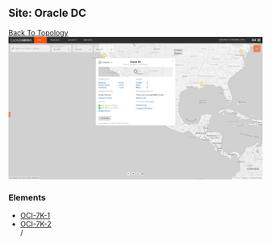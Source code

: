 ## Site: Oracle DC
[Back To Topology](../README.md)
<img alt="Site Card" src="site-info.png" width="1110">

### Elements
<ul>
<li>
<A href="fOCI-7K-1/README.md">OCI-7K-1</A>
</li>
<li>
<A href="fOCI-7K-2/README.md">OCI-7K-2</A>
</li>
/
</ul>
